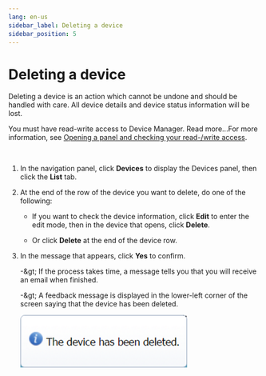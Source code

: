 ```yaml
---
lang: en-us
sidebar_label: Deleting a device
sidebar_position: 5
---
```


# Deleting a device

Deleting a device is an action which cannot be undone and should be
handled with care. All device details and device status information will
be lost.

You must have read-write access to Device Manager. Read more\...For more
information, see [Opening a panel and checking your read-/write access](../use-interface.md#opening-a-panel-and-checking-your-read-write-access).

&nbsp;

1.  In the navigation panel, click **Devices** to display the Devices
    panel, then click the **List** tab.

2.  At the end of the row of the device you want to delete, do one of
    the following:

    - If you want to check the device information, click **Edit** to
      enter the edit mode, then in the device that opens, click
      **Delete**.

    - Or click **Delete** at the end of the device row.

3.  In the message that appears, click **Yes** to confirm.

    -\&gt; If the process takes time, a message tells you that you will
    receive an email when finished.

    -\&gt; A feedback message is displayed in the lower-left corner of the
    screen saying that the device has been deleted.

    ![](../_images/about-feedback-messages-2.png)

